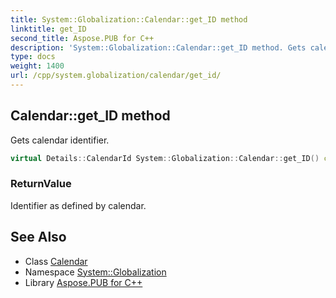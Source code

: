 ```yaml
---
title: System::Globalization::Calendar::get_ID method
linktitle: get_ID
second_title: Aspose.PUB for C++
description: 'System::Globalization::Calendar::get_ID method. Gets calendar identifier in C++.'
type: docs
weight: 1400
url: /cpp/system.globalization/calendar/get_id/
---
```

## Calendar::get_ID method


Gets calendar identifier.

```cpp
virtual Details::CalendarId System::Globalization::Calendar::get_ID() const
```


### ReturnValue

Identifier as defined by calendar.

## See Also

* Class [Calendar](../)
* Namespace [System::Globalization](../../)
* Library [Aspose.PUB for C++](../../../)
